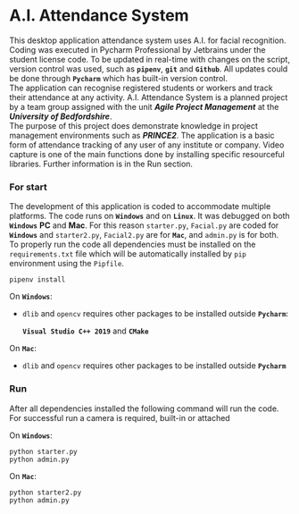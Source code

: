 # A.I. Attendance System

This desktop application attendance system uses A.I. for facial recognition.
Coding was executed in Pycharm Professional by Jetbrains under the student license code.
To be updated in real-time with changes on the script, version control was used, such as **`pipenv`**, **`git`** and **`Github`**. 
All updates could be done through **`Pycharm`** which has built-in version control.<br>
The application can recognise registered students or workers and track their attendance at any activity.
A.I. Attendance System is a planned project by a team group assigned with the unit ***Agile Project Management*** at 
the  ***University of Bedfordshire***.<br>
The purpose of this project does demonstrate knowledge in project management 
environments such as ***PRINCE2***.
The application is a basic form of attendance tracking of any user of any institute or company. 
Video capture is one of the main functions done by installing specific resourceful libraries. 
Further information is in the Run section.
### For start
The development of this application is coded to accommodate multiple platforms.
The code runs on **`Windows`** and on **`Linux`**. It was debugged on both **`Windows`** **PC** and **Mac**.
For this reason `starter.py`, `Facial.py` are coded for **`Windows`** and `starter2.py`, `Facial2.py` are for **`Mac`**, and `admin.py` is for both.<br>
To properly run the code all dependencies must be installed on the `requirements.txt` file which will be automatically 
installed by `pip` environment using the `Pipfile`.<br>
```
pipenv install
```
On **`Windows`**:<br>
- `dlib` and `opencv` requires other packages to be installed outside **`Pycharm`**:

	**`Visual Studio C++ 2019`** and **`CMake`**

On **`Mac`**:
- `dlib` and `opencv` requires other packages to be installed outside **`Pycharm`**


### Run

After all dependencies installed the following command will run the code. 
For successful run a camera is required, built-in or attached<br>

On **`Windows`**:<br>
```
python starter.py
python admin.py
```

On **`Mac`**:
``` 
python starter2.py
python admin.py
```
